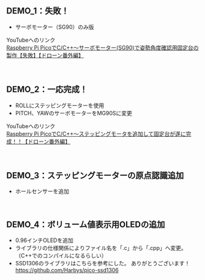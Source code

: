 ## DEMO_1：失敗！
  + サーボモーター（SG90）のみ版  
  
YouTubeへのリンク  
[Raspberry Pi PicoでC/C++～サーボモーター(SG90)で姿勢角度確認用固定台の製作【失敗】【ドローン番外編】](https://youtu.be/RYjNvlT-X0A)  
<br>
<br>
## DEMO_2：一応完成！
  + ROLLにステッピングモーターを使用
  + PITCH、YAWのサーボモーターをMG90Sに変更
      
YouTubeへのリンク  
[Raspberry Pi PicoでC/C++～ステッピングモータを追加して固定台が遂に完成！！【ドローン番外編】](https://youtu.be/6y68r3fszCk)  
<br>
<br>
## DEMO_3：ステッピングモーターの原点認識追加
  + ホールセンサーを追加
<br>

## DEMO_4：ボリューム値表示用OLEDの追加
  + 0.96インチOLEDを追加
  + ライブラリの仕様関係によりファイル名を「.c」から「.cpp」へ変更。（C++でのコンパイルになるらしい）
  + SSD1306のライブラリはこちらを参考にした。
    ありがとうございます！　https://github.com/Harbys/pico-ssd1306
